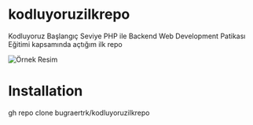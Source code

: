 # kodluyoruzilkrepo
Kodluyoruz Başlangıç Seviye PHP ile Backend Web Development Patikası Eğitimi kapsamında açtığım ilk repo

<img src="ilk repo.png" alt="Örnek Resim"/>

<h1>  Installation  </h1>
gh repo clone bugraertrk/kodluyoruzilkrepo